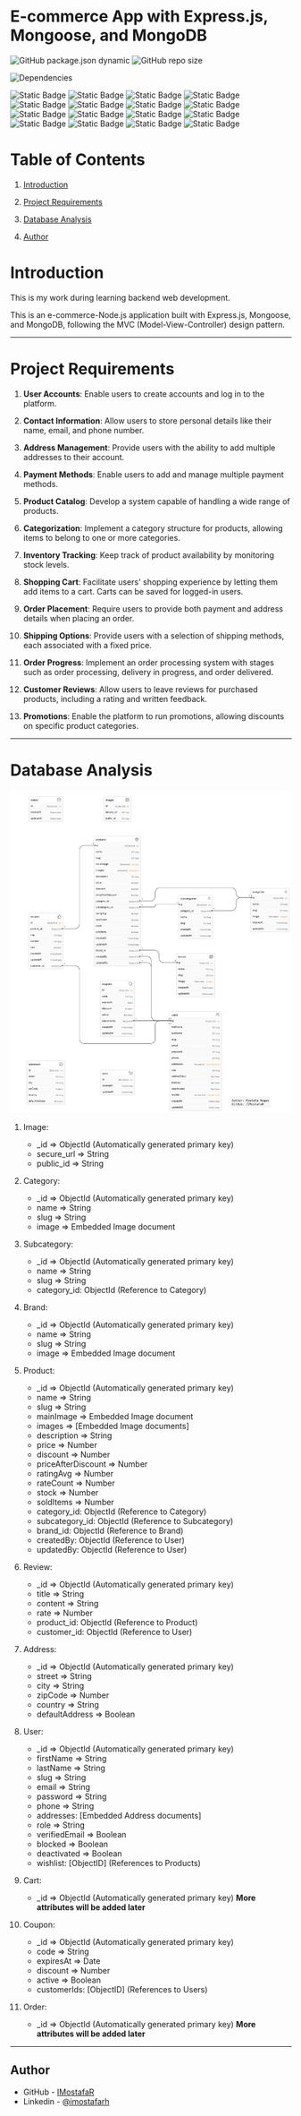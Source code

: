 # E-commerce App with Express.js, Mongoose, and MongoDB

![GitHub package.json dynamic](https://img.shields.io/github/package-json/version/IMostafaR/e-commerce-nodejs-mongodb) ![GitHub repo size](https://img.shields.io/github/repo-size/IMostafaR/e-commerce-nodejs-mongodb)

![Dependencies](https://img.shields.io/badge/Dependencies-%20package.json-blue)

![Static Badge](https://img.shields.io/badge/Language-JavaScript-%23F7DF1E?logo=javascript&labelColor=black&color=%23F7DF1E)
![Static Badge](https://img.shields.io/badge/npm-v9.5.1-%23CB3837?logo=npm&labelColor=white&color=%23CB3837)
![Static Badge](https://img.shields.io/badge/node-v18.16.0-%23339933?logo=nodedotjs&labelColor=white&color=%23339933)
![Static Badge](https://img.shields.io/badge/Express.js-4.18.2-darkblue?logo=express&labelColor=black&color=darkblue)
![Static Badge](https://img.shields.io/badge/Database-MongoDB-%2347A248?logo=mongodb&labelColor=black&color=%2347A248)
![Static Badge](https://img.shields.io/badge/mongoose-v7.4.2-%23880000?logo=mongoose&labelColor=black&color=%23880000)
![Static Badge](https://img.shields.io/badge/bcrypt-v5.1.0-darkblue?labelColor=black&color=darkblue)
![Static Badge](https://img.shields.io/badge/cloudinary-v1.40.0-darkblue?logoColor=cloudflare&labelColor=black&color=darkblue)
![Static Badge](https://img.shields.io/badge/dotenv-v16.3.1-%23ECD53F?logo=dotenv&logoColor=cloudflare&labelColor=black&color=%23ECD53F)
![Static Badge](https://img.shields.io/badge/joi-v17.9.2-darkblue?logoColor=cloudflare&labelColor=black&color=darkblue)
![Static Badge](https://img.shields.io/badge/jsonwebtoken-v9.0.1-darkblue?logo=jsonwebtokens&logoColor=cloudflare&labelColor=black&color=darkblue)
![Static Badge](https://img.shields.io/badge/morgan-v1.10.0-darkblue?logoColor=cloudflare&labelColor=black&color=darkblue)
![Static Badge](https://img.shields.io/badge/multer-v1.4.5lts.1-darkblue?logoColor=cloudflare&labelColor=black&color=darkblue)
![Static Badge](https://img.shields.io/badge/nodemailer-v6.9.5-darkblue?logoColor=cloudflare&labelColor=black&color=darkblue)
![Static Badge](https://img.shields.io/badge/slugify-v1.6.6-darkblue?logoColor=cloudflare&labelColor=black&color=darkblue)
![Static Badge](https://img.shields.io/badge/uuid-v9.0.0-darkblue?logoColor=cloudflare&labelColor=black&color=darkblue)

# Table of Contents

1. [Introduction](#introduction)
2. [Project Requirements](#project-requirements)
3. [Database Analysis](#database-analysis)

4. [Author](#author)

# Introduction

This is my work during learning backend web development.

This is an e-commerce-Node.js application built with Express.js, Mongoose, and MongoDB, following the MVC (Model-View-Controller) design pattern.

---

# Project Requirements

1. **User Accounts**: Enable users to create accounts and log in to the platform.

2. **Contact Information**: Allow users to store personal details like their name, email, and phone number.

3. **Address Management**: Provide users with the ability to add multiple addresses to their account.

4. **Payment Methods**: Enable users to add and manage multiple payment methods.

5. **Product Catalog**: Develop a system capable of handling a wide range of products.

6. **Categorization**: Implement a category structure for products, allowing items to belong to one or more categories.

7. **Inventory Tracking**: Keep track of product availability by monitoring stock levels.

8. **Shopping Cart**: Facilitate users' shopping experience by letting them add items to a cart. Carts can be saved for logged-in users.

9. **Order Placement**: Require users to provide both payment and address details when placing an order.

10. **Shipping Options**: Provide users with a selection of shipping methods, each associated with a fixed price.

11. **Order Progress**: Implement an order processing system with stages such as order processing, delivery in progress, and order delivered.

12. **Customer Reviews**: Allow users to leave reviews for purchased products, including a rating and written feedback.

13. **Promotions**: Enable the platform to run promotions, allowing discounts on specific product categories.

---

# Database Analysis

![](./ERD.png)

1. Image:

   - \_id => ObjectId (Automatically generated primary key)
   - secure_url => String
   - public_id => String

2. Category:

   - \_id => ObjectId (Automatically generated primary key)
   - name => String
   - slug => String
   - image => Embedded Image document

3. Subcategory:

   - \_id => ObjectId (Automatically generated primary key)
   - name => String
   - slug => String
   - category_id: ObjectId (Reference to Category)

4. Brand:

   - \_id => ObjectId (Automatically generated primary key)
   - name => String
   - slug => String
   - image => Embedded Image document

5. Product:

   - \_id => ObjectId (Automatically generated primary key)
   - name => String
   - slug => String
   - mainImage => Embedded Image document
   - images => [Embedded Image documents]
   - description => String
   - price => Number
   - discount => Number
   - priceAfterDiscount => Number
   - ratingAvg => Number
   - rateCount => Number
   - stock => Number
   - soldItems => Number
   - category_id: ObjectId (Reference to Category)
   - subcategory_id: ObjectId (Reference to Subcategory)
   - brand_id: ObjectId (Reference to Brand)
   - createdBy: ObjectId (Reference to User)
   - updatedBy: ObjectId (Reference to User)

6. Review:

   - \_id => ObjectId (Automatically generated primary key)
   - title => String
   - content => String
   - rate => Number
   - product_id: ObjectId (Reference to Product)
   - customer_id: ObjectId (Reference to User)

7. Address:

   - \_id => ObjectId (Automatically generated primary key)
   - street => String
   - city => String
   - zipCode => Number
   - country => String
   - defaultAddress => Boolean

8. User:

   - \_id => ObjectId (Automatically generated primary key)
   - firstName => String
   - lastName => String
   - slug => String
   - email => String
   - password => String
   - phone => String
   - addresses: [Embedded Address documents]
   - role => String
   - verifiedEmail => Boolean
   - blocked => Boolean
   - deactivated => Boolean
   - wishlist: [ObjectID] (References to Products)

9. Cart:

   - \_id => ObjectId (Automatically generated primary key)
     **More attributes will be added later**

10. Coupon:

    - \_id => ObjectId (Automatically generated primary key)
    - code => String
    - expiresAt => Date
    - discount => Number
    - active => Boolean
    - customerIds: [ObjectID] (References to Users)

11. Order:

    - \_id => ObjectId (Automatically generated primary key)
      **More attributes will be added later**

---

## Author

- GitHub - [IMostafaR](https://github.com/IMostafaR)
- Linkedin - [@imostafarh](https://www.linkedin.com/in/imostafarh/)
